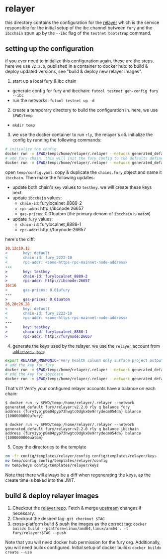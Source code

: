 # relayer

this directory contains the configuration for the [relayer](https://github.com/Percosis-Labs/relayer)
which is the service responsible for the initial setup of the ibc channel between `fury` and the
`ibcchain` spun up by the `--ibc` flag of the `testnet bootstrap` command.

## setting up the configuration

if you ever need to initialize this configuration again, these are the steps.
here we use `v2.2.0`, published in a container to docker hub. to build & deploy updated versions,
see "build & deploy new relayer images".

1. start up a local fury & ibc chain
  * generate config for fury and ibcchain: `futool testnet gen-config fury --ibc`
  * run the networks: `futool testnet up -d`
2. create a temporary directory to build the configuration in. here, we use `$PWD/temp`
  * `mkdir temp`
3. we use the docker container to run `rly`, the relayer's cli. initialize the config by running the following commands:
```bash
# initialize the config
docker run -v $PWD/temp:/home/relayer/.relayer --network generated_default fury/relayer:v2.2.0 rly config init
# add fury chain. this will init the fury config to the defaults defined in https://github.com/cosmos/chain-registry
docker run -v $PWD/temp:/home/relayer/.relayer --network generated_default fury/relayer:v2.2.0 rly chains add fury
```
open `temp/config.yaml`. copy & duplicate the `chains.fury` object and name it `ibcchain`.
Then make the following updates:
* update both chain's `key` values to `testkey`. we will create these keys next.
* update `ibcchain` values:
  * `chain-id`: furylocalnet_8889-2
  * `rpc-addr`: http://ibcnode:26657
  * `gas-prices`: 0.01uatom (the primary denom of `ibcchain` is `uatom`)
* update `fury` values:
  * `chain-id`: furylocalnet_8888-1
  * `rpc-addr`: http://furynode:26657

here's the diff:
```diff
10,12c10,12
<       key: default
<       chain-id: fury_2222-10
<       rpc-addr: <some-https-rpc-mainnet-node-address>
---
>       key: testkey
>       chain-id: furylocalnet_8889-2
>       rpc-addr: http://ibcnode:26657
16c16
<       gas-prices: 0.01ufury
---
>       gas-prices: 0.01uatom
26,28c26,28
<       key: default
<       chain-id: fury_2222-10
<       rpc-addr: <some-https-rpc-mainnet-node-address>
---
>       key: testkey
>       chain-id: furylocalnet_8888-1
>       rpc-addr: http://furynode:26657
```
4. generate the keys used by the relayer. we use the `relayer` account from [`addresses.json`](../../common/addresses.json):
```bash
export RELAYER_MNEMONIC='very health column only surface project output absent outdoor siren reject era legend legal twelve setup roast lion rare tunnel devote style random food'
# add the key for fury
docker run -v $PWD/temp:/home/relayer/.relayer --network generated_default fury/relayer:v2.2.0 rly keys restore --coin-type 459 fury testkey "$RELAYER_MNEMONIC"
# add the key for ibcchain
docker run -v $PWD/temp:/home/relayer/.relayer --network generated_default fury/relayer:v2.2.0 rly keys restore --coin-type 459 ibcchain testkey "$RELAYER_MNEMONIC"
```

That's it! Verify your configured relayer accounts have a balance on each chain:
```
$ docker run -v $PWD/temp:/home/relayer/.relayer --network generated_default fury/relayer:v2.2.0 rly q balance fury
address {fury1ypjp0m04pyp73hwgtc0dgkx0e9rrydecm054da} balance {1000000000ufury}

$ docker run -v $PWD/temp:/home/relayer/.relayer --network generated_default fury/relayer:v2.2.0 rly q balance ibcchain
address {fury1ypjp0m04pyp73hwgtc0dgkx0e9rrydecm054da} balance {1000000000uatom}
```

5. Copy the directories to the template
```bash
rm -fr config/templates/relayer/config config/templates/relayer/keys
mv temp/config config/templates/relayer/config
mv temp/keys config/templates/relayer/keys
```
Note that there will always be a diff when regenerating the keys, as the create time is baked into the JWT.

## build & deploy relayer images

1. Checkout the [relayer repo](https://github.com/Percosis-Labs/relayer).
Fetch & merge [upstream](https://github.com/cosmos/relayer) changes if necessary.
2. Checkout the desired tag: `git checkout $TAG`
3. cross-platform build & push the images as the correct tag:
`docker buildx build --platform=linux/amd64,linux/arm64 . -t fury/relayer:$TAG --push`

Note that you will need docker hub permission for the fury org. Additionally, you will need buildx
configured. Initial setup of docker buildx: `docker buildx create --use`
